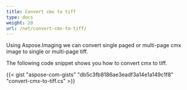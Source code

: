 ```yaml
---
title: Convert cmx to tiff
type: docs
weight: 20
url: /net/convert-cmx-to-tiff/
---
```


Using Aspose.Imaging we can convert single paged or multi-page cmx image to single or multi-page tiff.

The following code snippet shows you how to convert cmx to tiff.

{{< gist "aspose-com-gists" "db5c3fb8186ae3eadf3a14e1a149c1f8" "convert-cmx-to-tiff.cs" >}}
